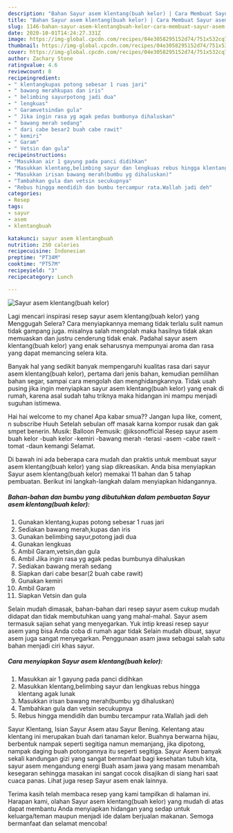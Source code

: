 ```yaml
---
description: "Bahan Sayur asem klentang(buah kelor) | Cara Membuat Sayur asem klentang(buah kelor) Yang Bikin Ngiler"
title: "Bahan Sayur asem klentang(buah kelor) | Cara Membuat Sayur asem klentang(buah kelor) Yang Bikin Ngiler"
slug: 1146-bahan-sayur-asem-klentangbuah-kelor-cara-membuat-sayur-asem-klentangbuah-kelor-yang-bikin-ngiler
date: 2020-10-01T14:24:27.331Z
image: https://img-global.cpcdn.com/recipes/04e3058295152d74/751x532cq70/sayur-asem-klentangbuah-kelor-foto-resep-utama.jpg
thumbnail: https://img-global.cpcdn.com/recipes/04e3058295152d74/751x532cq70/sayur-asem-klentangbuah-kelor-foto-resep-utama.jpg
cover: https://img-global.cpcdn.com/recipes/04e3058295152d74/751x532cq70/sayur-asem-klentangbuah-kelor-foto-resep-utama.jpg
author: Zachary Stone
ratingvalue: 4.6
reviewcount: 8
recipeingredient:
- " klentangkupas potong sebesar 1 ruas jari"
- " bawang merahkupas dan iris"
- " belimbing sayurpotong jadi dua"
- " lengkuas"
- " Garamvetsindan gula"
- " Jika ingin rasa yg agak pedas bumbunya dihaluskan"
- " bawang merah sedang"
- " dari cabe besar2 buah cabe rawit"
- " kemiri"
- " Garam"
- " Vetsin dan gula"
recipeinstructions:
- "Masukkan air 1 gayung pada panci didihkan"
- "Masukkan klentang,belimbing sayur dan lengkuas rebus hingga klentang agak lunak"
- "Masukkan irisan bawang merah(bumbu yg dihaluskan)"
- "Tambahkan gula dan vetsin secukupnya"
- "Rebus hingga mendidih dan bumbu tercampur rata.Wallah jadi deh"
categories:
- Resep
tags:
- sayur
- asem
- klentangbuah

katakunci: sayur asem klentangbuah 
nutrition: 250 calories
recipecuisine: Indonesian
preptime: "PT34M"
cooktime: "PT57M"
recipeyield: "3"
recipecategory: Lunch

---
```



![Sayur asem klentang(buah kelor)](https://img-global.cpcdn.com/recipes/04e3058295152d74/751x532cq70/sayur-asem-klentangbuah-kelor-foto-resep-utama.jpg)

Lagi mencari inspirasi resep sayur asem klentang(buah kelor) yang Menggugah Selera? Cara menyiapkannya memang tidak terlalu sulit namun tidak gampang juga. misalnya salah mengolah maka hasilnya tidak akan memuaskan dan justru cenderung tidak enak. Padahal sayur asem klentang(buah kelor) yang enak seharusnya mempunyai aroma dan rasa yang dapat memancing selera kita.

Banyak hal yang sedikit banyak mempengaruhi kualitas rasa dari sayur asem klentang(buah kelor), pertama dari jenis bahan, kemudian pemilihan bahan segar, sampai cara mengolah dan menghidangkannya. Tidak usah pusing jika ingin menyiapkan sayur asem klentang(buah kelor) yang enak di rumah, karena asal sudah tahu triknya maka hidangan ini mampu menjadi suguhan istimewa.

Hai hai welcome to my chanel Apa kabar smua?? Jangan lupa like, coment, n subscribe Huuh Setelah sebulan off masak karna kompor rusak dan gak smpet benerin. Musik: Balloon Pemusik: @iksonofficial Resep sayur asem buah kelor -buah kelor -kemiri -bawang merah -terasi -asem -cabe rawit -tomat -daun kemangi Selamat.


Di bawah ini ada beberapa cara mudah dan praktis untuk membuat sayur asem klentang(buah kelor) yang siap dikreasikan. Anda bisa menyiapkan Sayur asem klentang(buah kelor) memakai 11 bahan dan 5 tahap pembuatan. Berikut ini langkah-langkah dalam menyiapkan hidangannya.

<!--inarticleads1-->

##### Bahan-bahan dan bumbu yang dibutuhkan dalam pembuatan Sayur asem klentang(buah kelor):

1. Gunakan  klentang,kupas potong sebesar 1 ruas jari
1. Sediakan  bawang merah,kupas dan iris
1. Gunakan  belimbing sayur,potong jadi dua
1. Gunakan  lengkuas
1. Ambil  Garam,vetsin,dan gula
1. Ambil  Jika ingin rasa yg agak pedas bumbunya dihaluskan
1. Sediakan  bawang merah sedang
1. Siapkan  dari cabe besar(2 buah cabe rawit)
1. Gunakan  kemiri
1. Ambil  Garam
1. Siapkan  Vetsin dan gula


Selain mudah dimasak, bahan-bahan dari resep sayur asem cukup mudah didapat dan tidak membutuhkan uang yang mahal-mahal. Sayur asem termasuk sajian sehat yang menyegarkan. Yuk intip kreasi resep sayur asem yang bisa Anda coba di rumah agar tidak Selain mudah dibuat, sayur asem juga sangat menyegarkan. Penggunaan asam jawa sebagai salah satu bahan menjadi ciri khas sayur. 

<!--inarticleads2-->

##### Cara menyiapkan Sayur asem klentang(buah kelor):

1. Masukkan air 1 gayung pada panci didihkan
1. Masukkan klentang,belimbing sayur dan lengkuas rebus hingga klentang agak lunak
1. Masukkan irisan bawang merah(bumbu yg dihaluskan)
1. Tambahkan gula dan vetsin secukupnya
1. Rebus hingga mendidih dan bumbu tercampur rata.Wallah jadi deh


Sayur Klentang, Isian Sayur Asem atau Sayur Bening. Kelentang atau klentang ini merupakan buah dari tanaman kelor. Buahnya berwarna hijau, berbentuk nampak seperti segitiga namun memanjang, jika dipotong, nampak daging buah potongannya itu seperti segitiga. Sayur Asem banyak sekali kandungan gizi yang sangat bermanfaat bagi kesehatan tubuh kita, sayur asem mengandung energi Buah asam jawa yang masam menambah kesegaran sehingga masakan ini sangat cocok disajikan di siang hari saat cuaca panas. Lihat juga resep Sayur asem enak lainnya. 

Terima kasih telah membaca resep yang kami tampilkan di halaman ini. Harapan kami, olahan Sayur asem klentang(buah kelor) yang mudah di atas dapat membantu Anda menyiapkan hidangan yang sedap untuk keluarga/teman maupun menjadi ide dalam berjualan makanan. Semoga bermanfaat dan selamat mencoba!
